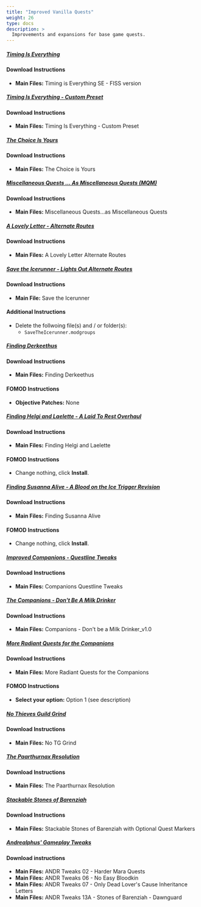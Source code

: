 ```yaml
---
title: "Improved Vanilla Quests"
weight: 26
type: docs
description: >
  Improvements and expansions for base game quests.
---
```


##### [Timing Is Everything](https://www.nexusmods.com/skyrimspecialedition/mods/25464?tab=files)

#### Download Instructions

* **Main Files:** Timing is Everything SE - FISS version

##### [Timing Is Everything - Custom Preset](https://www.nexusmods.com/skyrimspecialedition/mods/26092?tab=files)

#### Download Instructions

- **Main Files:** Timing Is Everything - Custom Preset

##### [The Choice Is Yours](https://www.nexusmods.com/skyrimspecialedition/mods/3850?tab=files)

#### Download Instructions

- **Main Files:** The Choice is Yours

##### [Miscellaneous Quests … As Miscellaneous Quests (MQM)](https://www.nexusmods.com/skyrimspecialedition/mods/11626?tab=files)

#### Download Instructions

* **Main Files:** Miscellaneous Quests…as Miscellaneous Quests

##### [A Lovely Letter - Alternate Routes](https://www.nexusmods.com/skyrimspecialedition/mods/21916?tab=files)

#### Download Instructions

* **Main Files:** A Lovely Letter Alternate Routes

##### [Save the Icerunner - Lights Out Alternate Routes](https://www.nexusmods.com/skyrimspecialedition/mods/34681?tab=files)

#### Download Instructions

* **Main File:** Save the Icerunner

#### Additional Instructions

* Delete the follwoing file(s) and / or folder(s):
  * `SaveTheIcerunner.modgroups`

##### [Finding Derkeethus](https://www.nexusmods.com/skyrimspecialedition/mods/19550?tab=files)

#### Download Instructions

* **Main Files:** Finding Derkeethus

#### FOMOD Instructions

* **Objective Patches:** None

##### [Finding Helgi and Laelette - A Laid To Rest Overhaul](https://www.nexusmods.com/skyrimspecialedition/mods/28973?tab=files)

#### Download Instructions

* **Main Files:** Finding Helgi and Laelette

#### FOMOD Instructions

* Change nothing, click **Install**.

##### [Finding Susanna Alive - A Blood on the Ice Trigger Revision](https://www.nexusmods.com/skyrimspecialedition/mods/32512?tab=files)

#### Download Instructions

* **Main Files:** Finding Susanna Alive

#### FOMOD Instructions

* Change nothing, click **Install**.

##### [Improved Companions - Questline Tweaks](https://www.nexusmods.com/skyrimspecialedition/mods/22300?tab=files)

#### Download Instructions

* **Main Files:** Companions Questline Tweaks

##### [The Companions - Don't Be A Milk Drinker](https://www.nexusmods.com/skyrimspecialedition/mods/19490?tab=files)

#### Download Instructions

- **Main Files:** Companions - Don't be a Milk Drinker_v1.0

##### [More Radiant Quests for the Companions](https://www.nexusmods.com/skyrimspecialedition/mods/24144?tab=files)

#### Download Instructions

* **Main Files:** More Radiant Quests for the Companions

#### FOMOD Instructions

* **Select your option:** Option 1 (see description)

##### [No Thieves Guild Grind](https://www.nexusmods.com/skyrimspecialedition/mods/4382?tab=files)

#### Download Instructions

* **Main Files:** No TG Grind

##### [The Paarthurnax Resolution](https://www.nexusmods.com/skyrimspecialedition/mods/43766?tab=files)

#### Download Instructions

* **Main Files:** The Paarthurnax Resolution

##### [Stackable Stones of Barenziah](https://www.nexusmods.com/skyrimspecialedition/mods/22395?tab=files)

#### Download Instructions

* **Main Files:** Stackable Stones of Barenziah with Optional Quest Markers

##### [Andrealphus' Gameplay Tweaks](https://www.nexusmods.com/skyrimspecialedition/mods/27939?tab=files)

#### Download instructions

* **Main Files:** ANDR Tweaks 02 - Harder Mara Quests
* **Main Files:** ANDR Tweaks 06 - No Easy Bloodkin
* **Main Files:** ANDR Tweaks 07 - Only Dead Lover's Cause Inheritance Letters
* **Main Files:** ANDR Tweaks 13A - Stones of Barenziah - Dawnguard